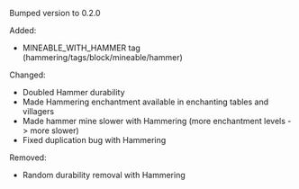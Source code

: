 Bumped version to 0.2.0

Added:
- MINEABLE_WITH_HAMMER tag (hammering/tags/block/mineable/hammer)

Changed:
- Doubled Hammer durability
- Made Hammering enchantment available in enchanting tables and villagers
- Made hammer mine slower with Hammering (more enchantment levels -> more slower)
- Fixed duplication bug with Hammering

Removed:
- Random durability removal with Hammering